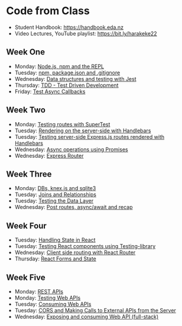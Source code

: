 # Code from Class

* Student Handbook: https://handbook.eda.nz
* Video Lectures, YouTube playlist: https://bit.ly/harakeke22

## Week One

* Monday: [Node.js, npm and the REPL](./week1/mon-pm)
* Tuesday: [npm, package.json and .gitignore](./week1/tue-pm)
* Wednesday: [Data structures and testing with Jest](./week1/wed-am)
* Thursday: [TDD - Test Driven Development](./week1/thurs-am)
* Friday: [Test Async Callbacks](./week1/fri-pm)

## Week Two

* Monday: [Testing routes with SuperTest](./week2/mon-pm)
* Tuesday: [Rendering on the server-side with Handlebars](./week2/tue-am)
* Tuesday: [Testing server-side Express.js routes rendered with Handlebars](./week2/tue-pm)
* Wednesday: [Async operations using Promises](./week2/wed-am)
* Wednesday: [Express Router](./week2/wed-pm)

## Week Three

* Monday: [DBs, knex.js and sqlite3](./week3/mon-am)
* Tuesday: [Joins and Relationships](./week3/tue-am)
* Tuesday: [Testing the Data Layer](./week3/tue-pm)
* Wednesday: [Post routes, async/await and recap](./week3/wed-am)

## Week Four 

* Tuesday: [Handling State in React](./week4/tue-am)
* Tuesday: [Testing React components using Testing-library](./week4/tue-pm)
* Wednesday: [Client side routing with React Router](./week4/wed-am)
* Thursday: [React Forms and State](./week4/thu-pm)

## Week Five
* Monday: [REST APIs](./week5/mon-am)
* Monday: [Testing Web APIs](./week5/mon-pm)
* Tuesday: [Consuming Web APIs](./week5/tue-am)
* Tuesday: [CORS and Making Calls to External APIs from the Server](./week5/tue-pm)
* Wednesday: [Exposing and consuming Web API (full-stack)](./week5/wed-am)
